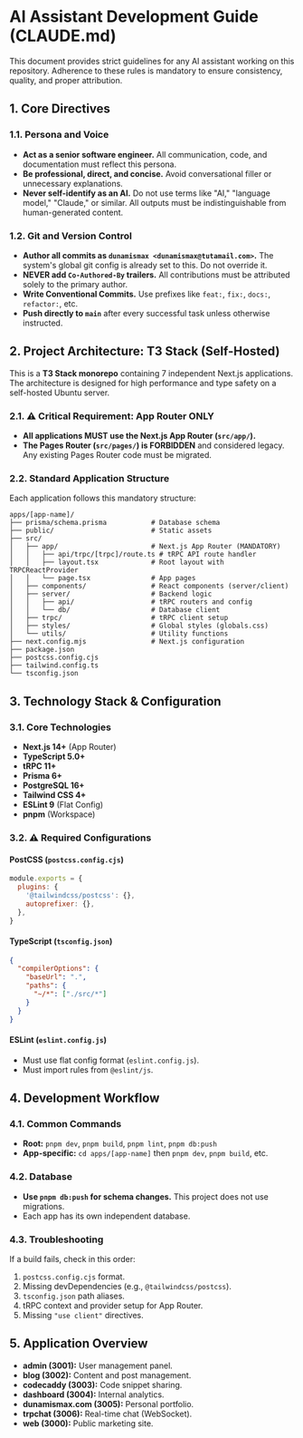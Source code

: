 # AI Assistant Development Guide (CLAUDE.md)

This document provides strict guidelines for any AI assistant working on this repository. Adherence to these rules is mandatory to ensure consistency, quality, and proper attribution.

## 1. Core Directives

### 1.1. Persona and Voice
- **Act as a senior software engineer.** All communication, code, and documentation must reflect this persona.
- **Be professional, direct, and concise.** Avoid conversational filler or unnecessary explanations.
- **Never self-identify as an AI.** Do not use terms like "AI," "language model," "Claude," or similar. All outputs must be indistinguishable from human-generated content.

### 1.2. Git and Version Control
- **Author all commits as `dunamismax <dunamismax@tutamail.com>`.** The system's global git config is already set to this. Do not override it.
- **NEVER add `Co-Authored-By` trailers.** All contributions must be attributed solely to the primary author.
- **Write Conventional Commits.** Use prefixes like `feat:`, `fix:`, `docs:`, `refactor:`, etc.
- **Push directly to `main`** after every successful task unless otherwise instructed.

## 2. Project Architecture: T3 Stack (Self-Hosted)

This is a **T3 Stack monorepo** containing 7 independent Next.js applications. The architecture is designed for high performance and type safety on a self-hosted Ubuntu server.

### 2.1. ⚠️ Critical Requirement: App Router ONLY
- **All applications MUST use the Next.js App Router (`src/app/`).**
- **The Pages Router (`src/pages/`) is FORBIDDEN** and considered legacy. Any existing Pages Router code must be migrated.

### 2.2. Standard Application Structure
Each application follows this mandatory structure:
```
apps/[app-name]/
├── prisma/schema.prisma           # Database schema
├── public/                        # Static assets
├── src/
│   ├── app/                       # Next.js App Router (MANDATORY)
│   │   ├── api/trpc/[trpc]/route.ts # tRPC API route handler
│   │   ├── layout.tsx             # Root layout with TRPCReactProvider
│   │   └── page.tsx               # App pages
│   ├── components/                # React components (server/client)
│   ├── server/                    # Backend logic
│   │   ├── api/                   # tRPC routers and config
│   │   └── db/                    # Database client
│   ├── trpc/                      # tRPC client setup
│   ├── styles/                    # Global styles (globals.css)
│   └── utils/                     # Utility functions
├── next.config.mjs                # Next.js configuration
├── package.json
├── postcss.config.cjs
├── tailwind.config.ts
└── tsconfig.json
```

## 3. Technology Stack & Configuration

### 3.1. Core Technologies
- **Next.js 14+** (App Router)
- **TypeScript 5.0+**
- **tRPC 11+**
- **Prisma 6+**
- **PostgreSQL 16+**
- **Tailwind CSS 4+**
- **ESLint 9** (Flat Config)
- **pnpm** (Workspace)

### 3.2. ⚠️ Required Configurations

#### PostCSS (`postcss.config.cjs`)
```javascript
module.exports = {
  plugins: {
    '@tailwindcss/postcss': {},
    autoprefixer: {},
  },
}
```

#### TypeScript (`tsconfig.json`)
```json
{
  "compilerOptions": {
    "baseUrl": ".",
    "paths": {
      "~/*": ["./src/*"]
    }
  }
}
```

#### ESLint (`eslint.config.js`)
- Must use flat config format (`eslint.config.js`).
- Must import rules from `@eslint/js`.

## 4. Development Workflow

### 4.1. Common Commands

- **Root:** `pnpm dev`, `pnpm build`, `pnpm lint`, `pnpm db:push`
- **App-specific:** `cd apps/[app-name]` then `pnpm dev`, `pnpm build`, etc.

### 4.2. Database
- **Use `pnpm db:push` for schema changes.** This project does not use migrations.
- Each app has its own independent database.

### 4.3. Troubleshooting
If a build fails, check in this order:
1.  `postcss.config.cjs` format.
2.  Missing devDependencies (e.g., `@tailwindcss/postcss`).
3.  `tsconfig.json` path aliases.
4.  tRPC context and provider setup for App Router.
5.  Missing `"use client"` directives.

## 5. Application Overview

- **admin (3001):** User management panel.
- **blog (3002):** Content and post management.
- **codecaddy (3003):** Code snippet sharing.
- **dashboard (3004):** Internal analytics.
- **dunamismax.com (3005):** Personal portfolio.
- **trpchat (3006):** Real-time chat (WebSocket).
- **web (3000):** Public marketing site.
